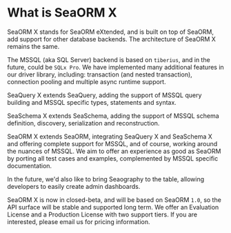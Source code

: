 # What is SeaORM X

SeaORM X stands for SeaORM eXtended, and is built on top of SeaORM, add support for other database backends. The architecture of SeaORM X remains the same.

The MSSQL (aka SQL Server) backend is based on `tiberius`, and in the future, could be `SQLx Pro`. We have implemented many additional features in our driver library, including: transaction (and nested transaction), connection pooling and multiple async runtime support.

SeaQuery X extends SeaQuery, adding the support of MSSQL query building and MSSQL specific types, statements and syntax.

SeaSchema X extends SeaSchema, adding the support of MSSQL schema definition, discovery, serialization and reconstruction.

SeaORM X extends SeaORM, integrating SeaQuery X and SeaSchema X and offering complete support for MSSQL, and of course, working around the nuances of MSSQL. We aim to offer an experience as good as SeaORM by porting all test cases and examples, complemented by MSSQL specific documentation.

In the future, we'd also like to bring Seaography to the table, allowing developers to easily create admin dashboards.

SeaORM X is now in closed-beta, and will be based on SeaORM `1.0`, so the API surface will be stable and supported long term. We offer an Evaluation License and a Production License with two support tiers. If you are interested, please email us for pricing information.